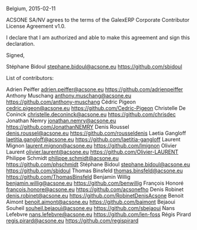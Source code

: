 Belgium, 2015-02-11

ACSONE SA/NV agrees to the terms of the GalexERP Corporate Contributor License
Agreement v1.0.

I declare that I am authorized and able to make this agreement and sign this
declaration.

Signed,

Stéphane Bidoul stephane.bidoul@acsone.eu https://github.com/sbidoul

List of contributors:

Adrien Peiffer adrien.peiffer@acsone.eu https://github.com/adrienpeiffer
Anthony Muschang anthony.muschang@acsone.eu https://github.com/anthony-muschang
Cédric Pigeon cedric.pigeon@acsone.eu https://github.com/Cedric-Pigeon
Christelle De Coninck christelle.deconinck@acsone.eu https://github.com/chrisdec
Jonathan Nemry jonathan.nemry@acsone.eu https://github.com/JonathanNEMRY
Denis Roussel denis.roussel@acsone.eu https://github.com/rousseldenis
Laetia Gangloff laetitia.gangloff@acsone.eu https://github.com/laetitia-gangloff
Laurent Mignon laurent.mignon@acsone.eu https://github.com/lmignon
Olivier Laurent olivier.laurent@acsone.eu https://github.com/Olivier-LAURENT
Philippe Schmidt philippe.schmidt@acsone.eu https://github.com/phschmidt
Stéphane Bidoul stephane.bidoul@acsone.eu https://github.com/sbidoul
Thomas Binsfeld thomas.binsfeld@acsone.eu https://github.com/ThomasBinsfeld
Benjamin Willig benjamin.willig@acsone.eu https://github.com/benwillig
François Honoré francois.honore@acsone.eu https://github.com/acsonefho
Denis Robinet denis.robinet@acsone.eu https://github.com/RobinetDenisAcsone
Benoit Aimont benoit.aimont@acsone.eu https://github.com/baimont
Bejaoui Souheil souheil.bejaoui@acsone.eu https://github.com/sbejaoui
Nans Lefebvre nans.lefebvre@acsone.eu https://github.com/len-foss
Régis Pirard regis.pirard@acsone.eu https://github.com/regispirard

